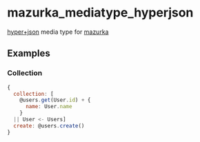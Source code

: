 mazurka_mediatype_hyperjson
===========================

[hyper+json](https://github.com/hypergroup/hyper-json) media type for [mazurka](https://github.com/mazurka/mazurka)

Examples
--------

### Collection

```js
{
  collection: [
    @users.get(User.id) + {
      name: User.name
    }
  || User <- Users]
  create: @users.create()
}
```
